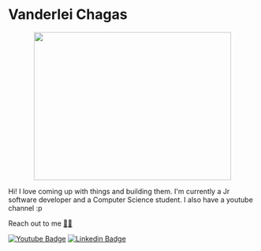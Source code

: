 # Vanderlei Chagas

<p align="center">
  <img align="center" height="300" width="400" src="https://media.giphy.com/media/I7kkegrRyNrk4/giphy.gif">
</p>

Hi! I love coming up with things and building them. I'm currently a Jr software developer and a Computer Science student. I also have a youtube channel :p

Reach out to me [🦾](https://emojipedia.org/mechanical-arm/)[🤖](https://emojipedia.org/robot/)


[![Youtube Badge](https://img.shields.io/badge/-Youtube-FF0000?style=flat-square&labelColor=FF0000&logo=youtube&logoColor=white&link=https://www.youtube.com/channel/UCbNrfMN64fBFW7o0sCREOVg/videos)](https://www.youtube.com/channel/UCbNrfMN64fBFW7o0sCREOVg/videos) [![Linkedin Badge](https://img.shields.io/badge/-LinkedIn-blue?style=flat-square&logo=Linkedin&logoColor=white&link=https://www.linkedin.com/in/vanderlei-lopes-622823165/)](https://www.linkedin.com/in/vanderlei-lopes-622823165/)
